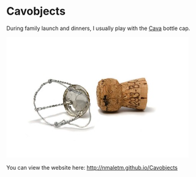 # Cavobjects

During family launch and dinners, I usually play with the [Cava](http://en.wikipedia.org/wiki/Cava_%28Spanish_wine%29 ) bottle cap.

<img src="images/cap.jpg" />

You can view the website here: http://nmaletm.github.io/Cavobjects
